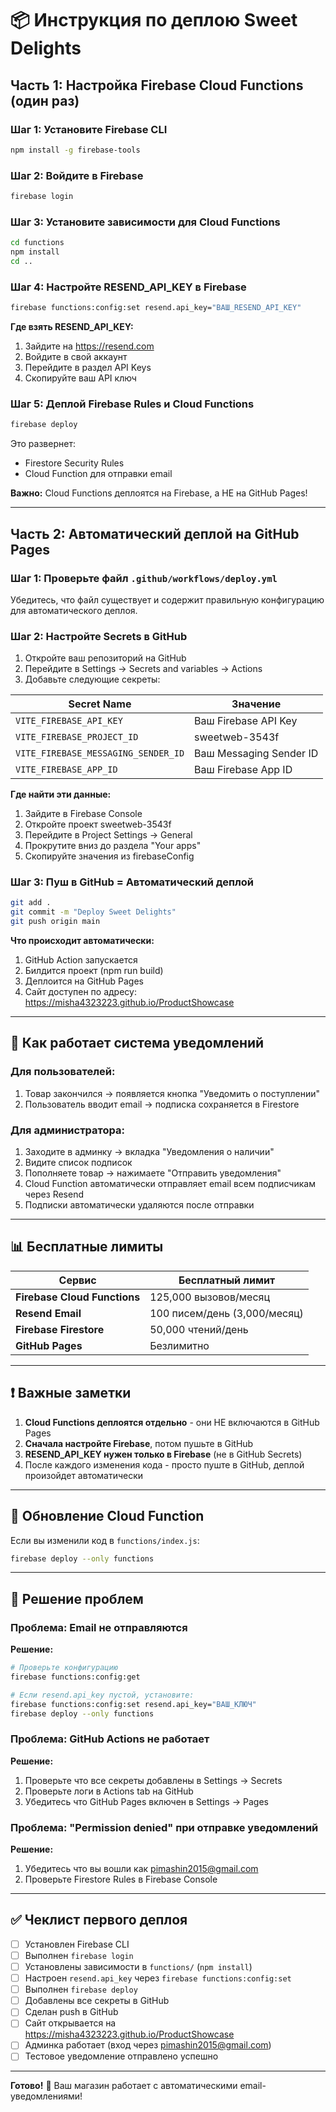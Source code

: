 # 📦 Инструкция по деплою Sweet Delights

## Часть 1: Настройка Firebase Cloud Functions (один раз)

### Шаг 1: Установите Firebase CLI

```bash
npm install -g firebase-tools
```

### Шаг 2: Войдите в Firebase

```bash
firebase login
```

### Шаг 3: Установите зависимости для Cloud Functions

```bash
cd functions
npm install
cd ..
```

### Шаг 4: Настройте RESEND_API_KEY в Firebase

```bash
firebase functions:config:set resend.api_key="ВАШ_RESEND_API_KEY"
```

**Где взять RESEND_API_KEY:**
1. Зайдите на https://resend.com
2. Войдите в свой аккаунт
3. Перейдите в раздел API Keys
4. Скопируйте ваш API ключ

### Шаг 5: Деплой Firebase Rules и Cloud Functions

```bash
firebase deploy
```

Это развернет:
- Firestore Security Rules
- Cloud Function для отправки email

**Важно:** Cloud Functions деплоятся на Firebase, а НЕ на GitHub Pages!

---

## Часть 2: Автоматический деплой на GitHub Pages

### Шаг 1: Проверьте файл `.github/workflows/deploy.yml`

Убедитесь, что файл существует и содержит правильную конфигурацию для автоматического деплоя.

### Шаг 2: Настройте Secrets в GitHub

1. Откройте ваш репозиторий на GitHub
2. Перейдите в Settings → Secrets and variables → Actions
3. Добавьте следующие секреты:

| Secret Name | Значение |
|------------|----------|
| `VITE_FIREBASE_API_KEY` | Ваш Firebase API Key |
| `VITE_FIREBASE_PROJECT_ID` | sweetweb-3543f |
| `VITE_FIREBASE_MESSAGING_SENDER_ID` | Ваш Messaging Sender ID |
| `VITE_FIREBASE_APP_ID` | Ваш Firebase App ID |

**Где найти эти данные:**
1. Зайдите в Firebase Console
2. Откройте проект sweetweb-3543f
3. Перейдите в Project Settings → General
4. Прокрутите вниз до раздела "Your apps"
5. Скопируйте значения из firebaseConfig

### Шаг 3: Пуш в GitHub = Автоматический деплой

```bash
git add .
git commit -m "Deploy Sweet Delights"
git push origin main
```

**Что происходит автоматически:**
1. GitHub Action запускается
2. Билдится проект (npm run build)
3. Деплоится на GitHub Pages
4. Сайт доступен по адресу: https://misha4323223.github.io/ProductShowcase

---

## 🎯 Как работает система уведомлений

### Для пользователей:
1. Товар закончился → появляется кнопка "Уведомить о поступлении"
2. Пользователь вводит email → подписка сохраняется в Firestore

### Для администратора:
1. Заходите в админку → вкладка "Уведомления о наличии"
2. Видите список подписок
3. Пополняете товар → нажимаете "Отправить уведомления"
4. Cloud Function автоматически отправляет email всем подписчикам через Resend
5. Подписки автоматически удаляются после отправки

---

## 📊 Бесплатные лимиты

| Сервис | Бесплатный лимит |
|--------|------------------|
| **Firebase Cloud Functions** | 125,000 вызовов/месяц |
| **Resend Email** | 100 писем/день (3,000/месяц) |
| **Firebase Firestore** | 50,000 чтений/день |
| **GitHub Pages** | Безлимитно |

---

## ❗ Важные заметки

1. **Cloud Functions деплоятся отдельно** - они НЕ включаются в GitHub Pages
2. **Сначала настройте Firebase**, потом пушьте в GitHub
3. **RESEND_API_KEY нужен только в Firebase** (не в GitHub Secrets)
4. После каждого изменения кода - просто пуште в GitHub, деплой произойдет автоматически

---

## 🔄 Обновление Cloud Function

Если вы изменили код в `functions/index.js`:

```bash
firebase deploy --only functions
```

---

## 🐛 Решение проблем

### Проблема: Email не отправляются

**Решение:**
```bash
# Проверьте конфигурацию
firebase functions:config:get

# Если resend.api_key пустой, установите:
firebase functions:config:set resend.api_key="ВАШ_КЛЮЧ"
firebase deploy --only functions
```

### Проблема: GitHub Actions не работает

**Решение:**
1. Проверьте что все секреты добавлены в Settings → Secrets
2. Проверьте логи в Actions tab на GitHub
3. Убедитесь что GitHub Pages включен в Settings → Pages

### Проблема: "Permission denied" при отправке уведомлений

**Решение:**
1. Убедитесь что вы вошли как pimashin2015@gmail.com
2. Проверьте Firestore Rules в Firebase Console

---

## ✅ Чеклист первого деплоя

- [ ] Установлен Firebase CLI
- [ ] Выполнен `firebase login`
- [ ] Установлены зависимости в `functions/` (`npm install`)
- [ ] Настроен `resend.api_key` через `firebase functions:config:set`
- [ ] Выполнен `firebase deploy`
- [ ] Добавлены все секреты в GitHub
- [ ] Сделан push в GitHub
- [ ] Сайт открывается на https://misha4323223.github.io/ProductShowcase
- [ ] Админка работает (вход через pimashin2015@gmail.com)
- [ ] Тестовое уведомление отправлено успешно

---

**Готово!** 🎉 Ваш магазин работает с автоматическими email-уведомлениями!
